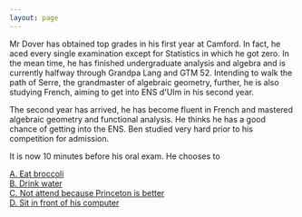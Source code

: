 ```yaml
---
layout: page
---
```



Mr Dover has obtained top grades in his first year at Camford. In fact, he aced every single examination except for Statistics in which he got zero. In the mean time, he has finished undergraduate analysis and algebra and is currently halfway through Grandpa Lang and GTM 52. Intending to walk the path of Serre, the grandmaster of algebraic geometry, further, he is also studying French, aiming to get into ENS d'Ulm in his second year.

The second year has arrived, he has become fluent in French and mastered algebraic geometry and functional analysis. He thinks he has a good chance of getting into the ENS. Ben studied very hard prior to his competition for admission.

It is now 10 minutes before his oral exam. He chooses to

[A. Eat broccoli](broccoli.html) \
[B. Drink water](water.html) \
[C. Not attend because Princeton is better](princeton.html) \
[D. Sit in front of his computer](normalien.html)